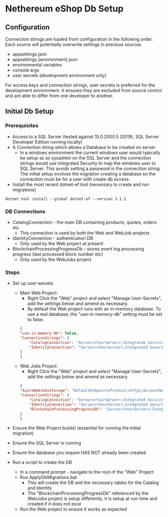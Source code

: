 # Nethereum eShop Db Setup

## Configuration

Connection strings are loaded from configuration in the following order.  Each source will potentially overwrite settings in previous sources.

* appsettings.json
* appsettings.{environment}.json
* environmental variables
* console args
* user secrets (development environment only)

For access keys and connection strings, user secrets is preferred for the development environment.  It ensures they are excluded from source control and are able to differ from one developer to another.

## Initial Db Setup

### Prerequisites
* Access to a SQL Server (tested against 15.0.2000.5 (2019), SQL Server Developer Edition running locally)
* A Connection string which allows a Database to be created on server
    * In a windows environment the current windows user would typically be setup as as sysadmin on the SQL Server and the connection strings would use Integrated Security to map the windows user to SQL Server.  This avoids setting a password in the connection string.  The initial setup involves the migration creating a database so the connection must be for a user with create db access.
* Install the most recent dotnet-ef tool (necessary to create and run migrations)
```
dotnet tool install --global dotnet-ef --version 3.1.1
```

### DB Connections
* CatalogConnection - the main DB containing products, quotes, orders etc
    * This connection is used by both the Web and WebJob projects
* IdentityConnection - authentication DB
    * Only used by the Web project at present
* BlockchainProcessingProgressDb - stores event log processing progress (last processed block number etc)
    * Only used by the WebJobs project

### Steps

* Set up user-secrets

    * Main Web Project: 
        * Right Click the "Web" project and select "Manage User-Secrets", add the settings below and amend as necessary.
        * By default the Web project runs with an in-memory database.  To use a real database, the "use-in-memory-db" setting must be set to false.
        ``` json
        {
        "use-in-memory-db": false,
        "ConnectionStrings": {
            "CatalogConnection": "Server=<YourServer>;Integrated Security=true;Initial Catalog=eShop;",
            "IdentityConnection": "Server=<YourServer>;Integrated Security=true;Initial Catalog=eShop;"
        }
        }
        ```
    * Web Jobs Project: 
        * Right Click the "Web" project and select "Manage User-Secrets", add the settings below and amend as necessary.
        ``` json
        {
        "AzureWebJobsStorage": "DefaultEndpointsProtocol=https;AccountName=<AccountName>;AccountKey=<AccountKey>;EndpointSuffix=core.windows.net",
        "ConnectionStrings": {
            "CatalogConnection": "Server=<YourServer>;Integrated Security=true;Initial Catalog=eShop;",
            "IdentityConnection": "Server=<YourServer>;Integrated Security=true;Initial Catalog=eShop;",
            "BlockchainProcessingProgressDb": "Server=<YourServer>;Integrated Security=true;Initial Catalog=eShopWebJobs;"
        }
        }
        ```
* Ensure the Web Project builds! (essential for running the initial migration)
* Ensure the SQL Server is running
* Ensure the database you require HAS NOT already been created
* Run a script to create the DB
    * In a command prompt - navigate to the root of the "Web" Project
    * Run ApplyDbMigrations.bat
        * This will create the DB and the necessary tables for the Catalog and Identity
        * The "BlockchainProcessingProgressDb" referenced by the WebJobs project is setup differently, it is setup at run-time and created if it does not exist
    * Run the Web project to ensure it works as expected


